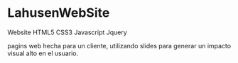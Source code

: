 # LahusenWebSite
Website HTML5 CSS3 Javascript Jquery

pagins web hecha para un cliente, utilizando slides para generar un impacto visual alto en el usuario.
